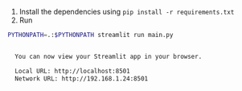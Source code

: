 1. Install the dependencies using `pip install -r requirements.txt`
2. Run
```bash
PYTHONPATH=.:$PYTHONPATH streamlit run main.py
```

```bash

  You can now view your Streamlit app in your browser.

  Local URL: http://localhost:8501
  Network URL: http://192.168.1.24:8501

```
